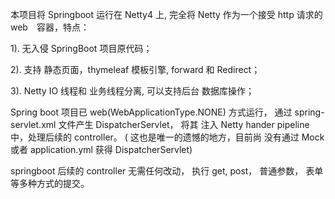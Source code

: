 

本项目将 Springboot 运行在 Netty4 上, 完全将 Netty 作为一个接受 http 请求的 web　容器，特点：

1). 无入侵 SpringBoot 项目原代码；

2). 支持 静态页面，thymeleaf 模板引擎, forward 和 Redirect；

3). Netty IO 线程和 业务线程分离, 可以支持后台 数据库操作；


Spring boot 项目已 web(WebApplicationType.NONE) 方式运行， 通过 spring-servlet.xml 文件产生 DispatcherServlet，
将其 注入 Netty hander pipeline 中，处理后续的 controller。 ( 这也是唯一的遗憾的地方，目前尚 没有通过 Mock 或者 
application.yml 获得 DispatcherServlet)

springboot 后续的 controller 无需任何改动， 执行 get, post， 普通参数， 表单等多种方式的提交。
 




